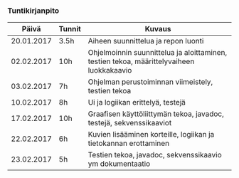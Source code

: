 ### Tuntikirjanpito
Päivä | Tunnit | Kuvaus
--------------- | ----- | ------
20.01.2017 | 3.5h | Aiheen suunnittelua ja repon luonti
02.02.2017 | 10h | Ohjelmoinnin suunnittelua ja aloittaminen, testien tekoa, määrittelyvaiheen luokkakaavio
03.02.2017 | 7h | Ohjelman perustoiminnan viimeistely, testien tekoa
10.02.2017 | 8h | Ui ja logiikan erittelyä, testejä
17.02.2017 | 10h | Graafisen käyttöliittymän tekoa, javadoc, testejä, sekvenssikaaviot
22.02.2017 | 6h | Kuvien lisääminen korteille, logiikan ja tietokannan erottaminen
23.02.2017 | 5h | Testien tekoa, javadoc, sekvenssikaavio ym dokumentaatio
